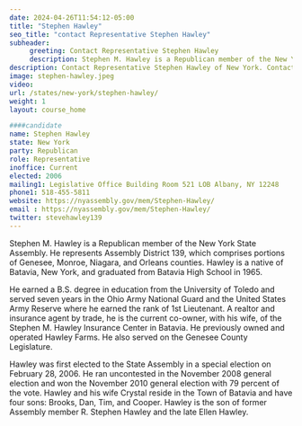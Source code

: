 ```yaml
---
date: 2024-04-26T11:54:12-05:00
title: "Stephen Hawley"
seo_title: "contact Representative Stephen Hawley"
subheader:
     greeting: Contact Representative Stephen Hawley
     description: Stephen M. Hawley is a Republican member of the New York State Assembly. He represents Assembly District 139, which comprises portions of Genesee, Monroe, Niagara, and Orleans counties. Hawley is a native of Batavia, New York, and graduated from Batavia High School in 1965.
description: Contact Representative Stephen Hawley of New York. Contact information for Stephen Hawley includes email address, phone number, and mailing address.
image: stephen-hawley.jpeg
video:
url: /states/new-york/stephen-hawley/
weight: 1
layout: course_home

####candidate
name: Stephen Hawley
state: New York
party: Republican
role: Representative
inoffice: Current
elected: 2006
mailing1: Legislative Office Building Room 521 LOB Albany, NY 12248
phone1: 518-455-5811
website: https://nyassembly.gov/mem/Stephen-Hawley/
email : https://nyassembly.gov/mem/Stephen-Hawley/
twitter: stevehawley139
---
```

Stephen M. Hawley is a Republican member of the New York State Assembly. He represents Assembly District 139, which comprises portions of Genesee, Monroe, Niagara, and Orleans counties. Hawley is a native of Batavia, New York, and graduated from Batavia High School in 1965.

He earned a B.S. degree in education from the University of Toledo and served seven years in the Ohio Army National Guard and the United States Army Reserve where he earned the rank of 1st Lieutenant. A realtor and insurance agent by trade, he is the current co-owner, with his wife, of the Stephen M. Hawley Insurance Center in Batavia. He previously owned and operated Hawley Farms. He also served on the Genesee County Legislature.

Hawley was first elected to the State Assembly in a special election on February 28, 2006. He ran uncontested in the November 2008 general election and won the November 2010 general election with 79 percent of the vote. Hawley and his wife Crystal reside in the Town of Batavia and have four sons: Brooks, Dan, Tim, and Cooper. Hawley is the son of former Assembly member R. Stephen Hawley and the late Ellen Hawley.

